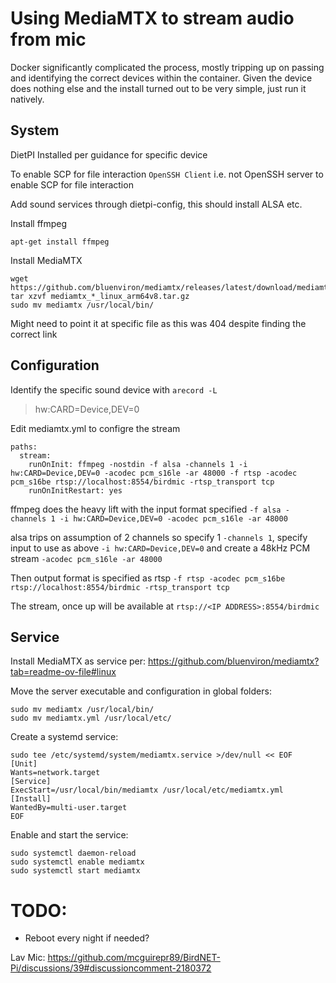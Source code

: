 # Using MediaMTX to stream audio from mic
Docker significantly complicated the process, mostly tripping up on passing and identifying the correct devices within the container. Given the device does nothing else and the install turned out to be very simple, just run it natively.
## System
DietPI Installed per guidance for specific device

To enable SCP for file interaction `OpenSSH Client` i.e. not OpenSSH server to enable SCP for file interaction

Add sound services through dietpi-config, this should install ALSA etc.

Install  ffmpeg
```
apt-get install ffmpeg
```
Install MediaMTX
```
wget https://github.com/bluenviron/mediamtx/releases/latest/download/mediamtx_linux_arm64.tar.gz
tar xzvf mediamtx_*_linux_arm64v8.tar.gz
sudo mv mediamtx /usr/local/bin/
```
Might need to point it at specific file as this was 404 despite finding the correct link

## Configuration
Identify the specific sound device with `arecord -L`
>hw:CARD=Device,DEV=0

Edit mediamtx.yml to configre the stream
```
paths:
  stream:
    runOnInit: ffmpeg -nostdin -f alsa -channels 1 -i hw:CARD=Device,DEV=0 -acodec pcm_s16le -ar 48000 -f rtsp -acodec pcm_s16be rtsp://localhost:8554/birdmic -rtsp_transport tcp
    runOnInitRestart: yes
```
ffmpeg does the heavy lift with the input format specified `-f alsa -channels 1 -i hw:CARD=Device,DEV=0 -acodec pcm_s16le -ar 48000`

alsa trips on assumption of 2 channels so specify 1 `-channels 1`, specify input to use as above `-i hw:CARD=Device,DEV=0` and create a 48kHz PCM stream `-acodec pcm_s16le -ar 48000`

Then output format is specified as rtsp `-f rtsp -acodec pcm_s16be rtsp://localhost:8554/birdmic -rtsp_transport tcp`

The stream, once up will be available at `rtsp://<IP ADDRESS>:8554/birdmic`

## Service
Install MediaMTX as service per:
https://github.com/bluenviron/mediamtx?tab=readme-ov-file#linux

Move the server executable and configuration in global folders:
```
sudo mv mediamtx /usr/local/bin/
sudo mv mediamtx.yml /usr/local/etc/
```
Create a systemd service:
```
sudo tee /etc/systemd/system/mediamtx.service >/dev/null << EOF
[Unit]
Wants=network.target
[Service]
ExecStart=/usr/local/bin/mediamtx /usr/local/etc/mediamtx.yml
[Install]
WantedBy=multi-user.target
EOF
```
Enable and start the service:
```
sudo systemctl daemon-reload
sudo systemctl enable mediamtx
sudo systemctl start mediamtx
```

# TODO:
* Reboot every night if needed?

Lav Mic: https://github.com/mcguirepr89/BirdNET-Pi/discussions/39#discussioncomment-2180372
